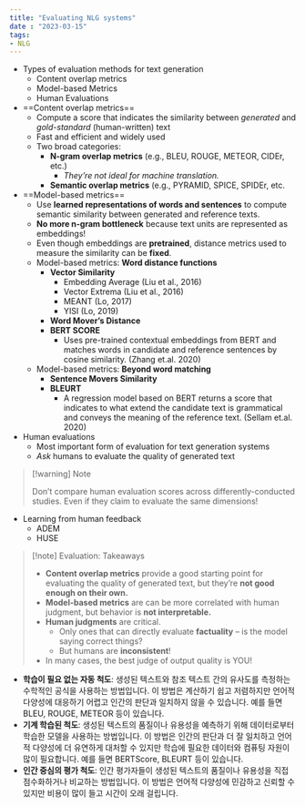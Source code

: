 ```yaml
---
title: "Evaluating NLG systems"
date : "2023-03-15"
tags:
- NLG
---
```

- Types of evaluation methods for text generation
	- Content overlap metrics
	- Model-based Metrics
	- Human Evaluations
- ==Content overlap metrics==
	- Compute a score that indicates the similarity between *generated* and *gold-standard* (human-written) text
	- Fast and efficient and widely used
	- Two broad categories:
		- **N-gram overlap metrics** (e.g., BLEU, ROUGE, METEOR, CIDEr, etc.)
			- *They’re not ideal for machine translation.*
		- **Semantic overlap metrics** (e.g., PYRAMID, SPICE, SPIDEr, etc.
- ==Model-based metrics==
	- Use **learned representations of words and sentences** to compute semantic similarity between generated and reference texts.
	- **No more n-gram bottleneck** because text units are represented as embeddings!
	- Even though embeddings are **pretrained**, distance metrics used to measure the similarity can be **fixed**.
	- Model-based metrics: **Word distance functions**
		- **Vector Similarity**
			- Embedding Average (Liu et al., 2016)
			- Vector Extrema (Liu et al., 2016)
			- MEANT (Lo, 2017)
			- YISI (Lo, 2019)
		- **Word Mover’s Distance**
		- **BERT SCORE**
			- Uses pre-trained contextual embeddings from BERT and matches words in candidate and reference sentences by cosine similarity. (Zhang et.al. 2020)
	- Model-based metrics: **Beyond word matching**
		- **Sentence Movers Similarity**
		- **BLEURT**
			- A regression model based on BERT returns a score that indicates to what extend the candidate text is grammatical and conveys the meaning of the reference text. (Sellam et.al. 2020)
- Human evaluations
	- Most important form of evaluation for text generation systems
	- *Ask* humans to evaluate the quality of generated text
> [!warning] Note  
> 
> Don’t compare human evaluation scores across differently-conducted studies. Even if they claim to evaluate the same dimensions!

- Learning from human feedback
	- ADEM
	- HUSE

> [!note] Evaluation: Takeaways  
>   
>  - **Content overlap metrics** provide a good starting point for evaluating the quality of generated text, but they’re **not good enough on their own.**
>  - **Model-based metrics** are can be more correlated with human judgment, but behavior is **not interpretable.**
>  - **Human judgments** are critical.
> 	 - Only ones that can directly evaluate **factuality** – is the model saying correct things?
> 	 - But humans are **inconsistent**!
>  - In many cases, the best judge of output quality is YOU!

- **학습이 필요 없는 자동 척도**: 생성된 텍스트와 참조 텍스트 간의 유사도를 측정하는 수학적인 공식을 사용하는 방법입니다. 이 방법은 계산하기 쉽고 저렴하지만 언어적 다양성에 대응하기 어렵고 인간의 판단과 일치하지 않을 수 있습니다. 예를 들면 BLEU, ROUGE, METEOR 등이 있습니다.
- **기계 학습된 척도**: 생성된 텍스트의 품질이나 유용성을 예측하기 위해 데이터로부터 학습한 모델을 사용하는 방법입니다. 이 방법은 인간의 판단과 더 잘 일치하고 언어적 다양성에 더 유연하게 대처할 수 있지만 학습에 필요한 데이터와 컴퓨팅 자원이 많이 필요합니다. 예를 들면 BERTScore, BLEURT 등이 있습니다.
- **인간 중심의 평가 척도**: 인간 평가자들이 생성된 텍스트의 품질이나 유용성을 직접 점수화하거나 비교하는 방법입니다. 이 방법은 언어적 다양성에 민감하고 신뢰할 수 있지만 비용이 많이 들고 시간이 오래 걸립니다.